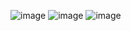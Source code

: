 ![image](https://github.com/sorada1111/COMP306_Lab2_AWS_DynamoDB/assets/52327484/5f88c545-bed7-4994-96b9-b24a5fc5bce4)
![image](https://github.com/sorada1111/COMP306_Lab2_AWS_DynamoDB/assets/52327484/cba79fb9-2cf3-4fa1-933e-705569dad7c2)
![image](https://github.com/sorada1111/COMP306_Lab2_AWS_DynamoDB/assets/52327484/981b2643-7813-42dd-8a4f-873a54dad9a6)

